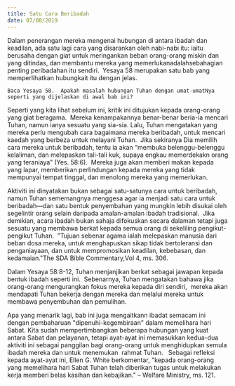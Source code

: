 ```yaml
---
title: Satu Cara Beribadah
date: 07/08/2019
---
```


Dalam penerangan mereka mengenai hubungan di antara ibadah dan keadilan, ada satu lagi cara yang disarankan oleh nabi-nabi itu: iaitu berusaha dengan giat untuk meringankan beban orang-orang miskin dan yang ditindas, dan membantu mereka yang memerlukanadalahsebahagian penting peribadahan itu sendiri.  Yesaya 58 merupakan satu bab yang memperlihatkan hubungkait itu dengan jelas.

`Baca Yesaya 58.  Apakah masalah hubungan Tuhan dengan umat-umatNya seperti yang dijelaskan di awal bab ini?`

Seperti yang kita lihat sebelum ini, kritik ini ditujukan kepada orang-orang yang giat beragama.  Mereka kenampakannya benar-benar beria-ia mencari Tuhan, namun ianya sesuatu yang sia-sia. Lalu, Tuhan mengatakan yang mereka perlu mengubah cara bagaimana mereka beribadah, untuk mencari kaedah yang berbeza untuk melayani Tuhan.  Jika sekiranya Dia memilih cara mereka untuk beribadah, tentu ia akan “membuka belenggu-belenggu kelaliman, dan melepaskan tali-tali kuk, supaya engkau memerdekakn orang yang teraniaya” (Yes. 58:6).  Mereka juga akan memberi makan kepada yang lapar, memberikan perlindungan kepada mereka yang tidak mempunyai tempat tinggal, dan menolong mereka yang memerlukan.

Aktiviti ini dinyatakan bukan sebagai satu-satunya cara untuk beribadah, namun Tuhan sememangnya menggesa agar ia menjadi satu cara untuk beribadah—dan satu bentuk penyembahan yang mungkin lebih disukai oleh segelintir orang selain daripada amalan-amalan ibadah tradisional.  Jika demikian, acara ibadah bukan sahaja difokuskan secara dalaman tetapi juga sesuatu yang membawa berkat kepada semua orang di sekeliling pengikut-pengikut Tuhan.  "Tujuan sebenar agama ialah melepaskan manusia dari beban dosa mereka, untuk menghapuskan sikap tidak bertoleransi dan penganiayaan, dan untuk mempromosikan keadilan, kebebasan, dan kedamaian."The SDA Bible Commentary,Vol 4, ms. 306.

Dalam Yesaya 58:8-12, Tuhan menjanjikan berkat sebagai jawapan kepada bentuk ibadah seperti ini.  Sebenarnya, Tuhan mengatakan bahawa jika orang-orang mengurangkan fokus mereka kepada diri sendiri,  mereka akan mendapati Tuhan bekerja dengan mereka dan melalui mereka untuk membawa penyembuhan dan pemulihan.

Apa yang menarik lagi, bab ini juga mengaitkann ibadat semacam ini dengan pembaharuan "dipenuhi-kegembiraan" dalam memelihara hari Sabat. Kita sudah mempertimbangkan beberapa hubungan yang kuat antara Sabat dan pelayanan, tetapi ayat-ayat ini memasukkan kedua-dua aktiviti ini sebagai panggilan bagi orang-orang untuk menghidupkan semula ibadah mereka dan untuk menemukan  rahmat Tuhan.   Sebagai refleksi kepada ayat-ayat ini, Ellen G. White berkomentar, "kepada orang-orang yang memelihara hari Sabat Tuhan telah diberikan tugas untuk melakukan kerja memberi belas kasihan dan kebajikan." – Welfare Ministry, ms. 121.